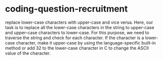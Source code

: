 # coding-question-recruitment
replace lower-case characters with upper-case and vice versa.
Here, our task is to replace all the lower-case characters in the string to upper-case and upper-case characters to lower-case. For this purpose, we need to traverse the string and check for each character. If the character is a lower-case character, make it upper-case by using the language-specific built-in method or add 32 to the lower-case character in C to change the ASCII value of the character.
